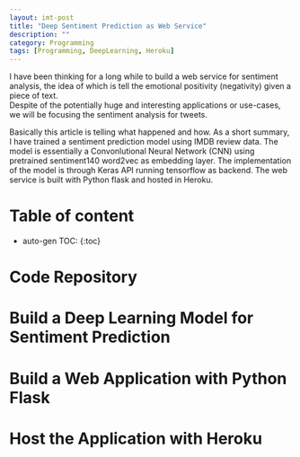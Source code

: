 ```yaml
---
layout: imt-post
title: "Deep Sentiment Prediction as Web Service"
description: ""
category: Programming
tags: [Programming, DeepLearning, Heroku]
---
```




I have been thinking for a long while to build a web service for sentiment analysis, the idea of which is tell the emotional positivity (negativity) given a piece of text.  
Despite of the potentially huge and interesting applications or use-cases, we will be focusing the sentiment analysis for tweets.

Basically this article is telling what happened and how.
As a short summary, I have trained a sentiment prediction model using IMDB review data.
The model is essentially a Convonlutional Neural Network (CNN) using pretrained sentiment140 word2vec as embedding layer.
The implementation of the model is through Keras API running tensorflow as backend.
The web service is built with Python flask and hosted in Heroku.

 
# Table of content
* auto-gen TOC:
{:toc}


# Code Repository 



# Build a Deep Learning Model for Sentiment Prediction

##  

# Build a Web Application with Python Flask

# Host the Application with Heroku 
